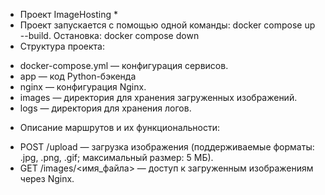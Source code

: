 * Проект ImageHosting *
* Проект запускается с помощью одной команды: docker compose up --build. Остановка: docker compose down
* Структура проекта: 
- docker-compose.yml — конфигурация сервисов.
- app — код Python-бэкенда
- nginx — конфигурация Nginx.
- images — директория для хранения загруженных изображений.
-  logs — директория для хранения логов.
* Описание маршрутов и их функциональности:
-  POST /upload — загрузка изображения (поддерживаемые форматы: .jpg, .png, .gif; максимальный размер: 5 МБ). 
- GET /images/<имя_файла> — доступ к загруженным изображениям через Nginx.


       


